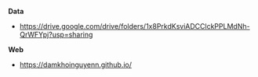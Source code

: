 **Data**
  - https://drive.google.com/drive/folders/1x8PrkdKsviADCClckPPLMdNh-QrWFYpj?usp=sharing

**Web**
  - https://damkhoinguyenn.github.io/
